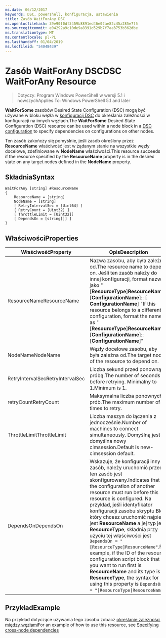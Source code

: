 ```yaml
---
ms.date: 06/12/2017
keywords: DSC, powershell, konfiguracja, ustawienia
title: Zasób WaitForAny DSC
ms.openlocfilehash: 39e90f0df3459b8891ed46e02ae82c45a285e7f5
ms.sourcegitcommit: e04292a9c10de9a8391d529b7f7aa3753b362dbe
ms.translationtype: MT
ms.contentlocale: pl-PL
ms.lasthandoff: 01/04/2019
ms.locfileid: "54048439"
---
```

# <a name="dsc-waitforany-resource"></a><span data-ttu-id="c6ee0-103">Zasób WaitForAny DSC</span><span class="sxs-lookup"><span data-stu-id="c6ee0-103">DSC WaitForAny Resource</span></span>

> <span data-ttu-id="c6ee0-104">Dotyczy: Program Windows PowerShell w wersji 5.1 i nowszych</span><span class="sxs-lookup"><span data-stu-id="c6ee0-104">Applies To: Windows PowerShell 5.1 and later</span></span>

<span data-ttu-id="c6ee0-105">**WaitForSome** zasobów Desired State Configuration (DSC) mogą być używane w bloku węzła w [konfiguracji DSC](../../../configurations/configurations.md) do określania zależności w konfiguracji na innych węzłach.</span><span class="sxs-lookup"><span data-stu-id="c6ee0-105">The **WaitForSome** Desired State Configuration (DSC) resource can be used within a node block in a [DSC configuration](../../../configurations/configurations.md) to specify dependencies on configurations on other nodes.</span></span>

<span data-ttu-id="c6ee0-106">Ten zasób zakończy się pomyślnie, jeśli zasób określony przez **ResourceName** właściwość jest w żądanym stanie na wszystkie węzły docelowe, zdefiniowane w **NodeName** właściwości.</span><span class="sxs-lookup"><span data-stu-id="c6ee0-106">This resource succeeds if the resource specified by the **ResourceName** property is in the desired state on any target nodes defined in the **NodeName** property.</span></span>


## <a name="syntax"></a><span data-ttu-id="c6ee0-107">Składnia</span><span class="sxs-lookup"><span data-stu-id="c6ee0-107">Syntax</span></span>

```
WaitForAny [string] #ResourceName
{
    ResourceName = [string]
    NodeName = [string]
    [ RetryIntervalSec = [Uint64] ]
    [ RetryCount = [Uint32] ]
    [ ThrottleLimit = [Uint32]]
    [ DependsOn = [string[]] ]
}
```

## <a name="properties"></a><span data-ttu-id="c6ee0-108">Właściwości</span><span class="sxs-lookup"><span data-stu-id="c6ee0-108">Properties</span></span>

|  <span data-ttu-id="c6ee0-109">Właściwość</span><span class="sxs-lookup"><span data-stu-id="c6ee0-109">Property</span></span>  |  <span data-ttu-id="c6ee0-110">Opis</span><span class="sxs-lookup"><span data-stu-id="c6ee0-110">Description</span></span>   |
|---|---|
| <span data-ttu-id="c6ee0-111">ResourceName</span><span class="sxs-lookup"><span data-stu-id="c6ee0-111">ResourceName</span></span>| <span data-ttu-id="c6ee0-112">Nazwa zasobu, aby była zależna od.</span><span class="sxs-lookup"><span data-stu-id="c6ee0-112">The resource name to depend on.</span></span> <span data-ttu-id="c6ee0-113">Jeśli ten zasób należy do innej konfiguracji, format nazwy jako "[__ResourceType__]__ResourceName__:: [__ConfigurationName__]:: [ __ConfigurationName__] "</span><span class="sxs-lookup"><span data-stu-id="c6ee0-113">If this resource belongs to a different configuration, format the name as "[__ResourceType__]__ResourceName__::[__ConfigurationName__]::[__ConfigurationName__]"</span></span>|
| <span data-ttu-id="c6ee0-114">NodeName</span><span class="sxs-lookup"><span data-stu-id="c6ee0-114">NodeName</span></span>| <span data-ttu-id="c6ee0-115">Węzły docelowe zasobu, aby była zależna od.</span><span class="sxs-lookup"><span data-stu-id="c6ee0-115">The target nodes of the resource to depend on.</span></span>|
| <span data-ttu-id="c6ee0-116">RetryIntervalSec</span><span class="sxs-lookup"><span data-stu-id="c6ee0-116">RetryIntervalSec</span></span>| <span data-ttu-id="c6ee0-117">Liczba sekund przed ponowną próbą.</span><span class="sxs-lookup"><span data-stu-id="c6ee0-117">The number of seconds before retrying.</span></span> <span data-ttu-id="c6ee0-118">Minimalny to 1.</span><span class="sxs-lookup"><span data-stu-id="c6ee0-118">Minimum is 1.</span></span>|
| <span data-ttu-id="c6ee0-119">retryCount</span><span class="sxs-lookup"><span data-stu-id="c6ee0-119">RetryCount</span></span>| <span data-ttu-id="c6ee0-120">Maksymalna liczba ponownych prób.</span><span class="sxs-lookup"><span data-stu-id="c6ee0-120">The maximum number of times to retry.</span></span>|
| <span data-ttu-id="c6ee0-121">ThrottleLimit</span><span class="sxs-lookup"><span data-stu-id="c6ee0-121">ThrottleLimit</span></span>| <span data-ttu-id="c6ee0-122">Liczba maszyn do łączenia z jednocześnie.</span><span class="sxs-lookup"><span data-stu-id="c6ee0-122">Number of machines to connect simultaneously.</span></span> <span data-ttu-id="c6ee0-123">Domyślną jest domyślna nowy cimsession.</span><span class="sxs-lookup"><span data-stu-id="c6ee0-123">Default is new-cimsession default.</span></span>|
| <span data-ttu-id="c6ee0-124">DependsOn</span><span class="sxs-lookup"><span data-stu-id="c6ee0-124">DependsOn</span></span> | <span data-ttu-id="c6ee0-125">Wskazuje, że konfiguracji inny zasób, należy uruchomić przed ten zasób jest skonfigurowany.</span><span class="sxs-lookup"><span data-stu-id="c6ee0-125">Indicates that the configuration of another resource must run before this resource is configured.</span></span> <span data-ttu-id="c6ee0-126">Na przykład, jeśli identyfikator konfiguracji zasobu skryptu Blok, który chcesz uruchomić najpierw jest __ResourceName__ a jej typ jest __ResourceType__, składnia przy użyciu tej właściwości jest `DependsOn = "[ResourceType]ResourceName"`.</span><span class="sxs-lookup"><span data-stu-id="c6ee0-126">For example, if the ID of the resource configuration script block that you want to run first is __ResourceName__ and its type is __ResourceType__, the syntax for using this property is `DependsOn = "[ResourceType]ResourceName"`.</span></span>|

## <a name="example"></a><span data-ttu-id="c6ee0-127">Przykład</span><span class="sxs-lookup"><span data-stu-id="c6ee0-127">Example</span></span>

<span data-ttu-id="c6ee0-128">Na przykład dotyczące używania tego zasobu zobacz [określanie zależności między węzłami](../../../configurations/crossNodeDependencies.md)</span><span class="sxs-lookup"><span data-stu-id="c6ee0-128">For an example of how to use this resource, see [Specifying cross-node dependencies](../../../configurations/crossNodeDependencies.md)</span></span>
